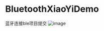 # BluetoothXiaoYiDemo
蓝牙连接ble项目提交
![image](https://github.com/xiaxuan123/BlutoothXiaoYiDemo/blob/master/C:\Users\Staff\Desktop\智能家居UI\启动图标\ddd.png?raw=true)
